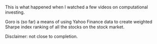 This is what happened when I watched a few videos on computational investing.

Goro is (so far) a means of using Yahoo Finance data to create weighted 
Sharpe index ranking of all the stocks on the stock market.


Disclaimer:   not close to completion.
